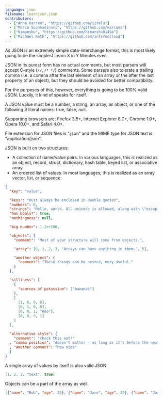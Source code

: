```yaml
---
language: json
filename: learnjson.json
contributors:
  - ["Anna Harren", "https://github.com/iirelu"]
  - ["Marco Scannadinari", "https://github.com/marcoms"]
  - ["himanshu", "https://github.com/himanshu81494"]
  - ["Michael Neth", "https://github.com/infernocloud"]
---
```


As JSON is an extremely simple data-interchange format, this is most likely going to be the simplest Learn X in Y Minutes ever.

JSON in its purest form has no actual comments, but most parsers will accept C-style (`//`, `/* */`) comments. Some parsers also tolerate a trailing comma (i.e. a comma after the last element of an array or the after the last property of an object), but they should be avoided for better compatibility.

For the purposes of this, however, everything is going to be 100% valid JSON. Luckily, it kind of speaks for itself.

A JSON value must be a number, a string, an array, an object, or one of the following 3 literal names: true, false, null.

Supporting browsers are: Firefox 3.5+, Internet Explorer 8.0+, Chrome 1.0+, Opera 10.0+, and Safari 4.0+.

File extension for JSON files is ".json" and the MIME type for JSON text is "application/json".

JSON is built on two structures:
* A collection of name/value pairs. In various languages, this is realized as an object, record, struct, dictionary, hash table, keyed list, or associative array.
* An ordered list of values. In most languages, this is realized as an array, vector, list, or sequence.

```json
{
  "key": "value",

  "keys": "must always be enclosed in double quotes",
  "numbers": 0,
  "strings": "Hellø, wørld. All unicode is allowed, along with \"escaping\".",
  "has bools?": true,
  "nothingness": null,

  "big number": 1.2e+100,

  "objects": {
    "comment": "Most of your structure will come from objects.",

    "array": [0, 1, 2, 3, "Arrays can have anything in them.", 5],

    "another object": {
      "comment": "These things can be nested, very useful."
    }
  },

  "silliness": [
    {
      "sources of potassium": ["bananas"]
    },
    [
      [1, 0, 0, 0],
      [0, 1, 0, 0],
      [0, 0, 1, "neo"],
      [0, 0, 0, 1]
    ]
  ],

  "alternative style": {
    "comment": "check this out!"
  , "comma position": "doesn't matter - as long as it's before the next key, then it's valid"
  , "another comment": "how nice"
  }
}
```

A single array of values by itself is also valid JSON.

```json
[1, 2, 3, "text", true]
```

Objects can be a part of the array as well.

```json
[{"name": "Bob", "age": 25}, {"name": "Jane", "age": 29}, {"name": "Jack", "age": 31}]
```
